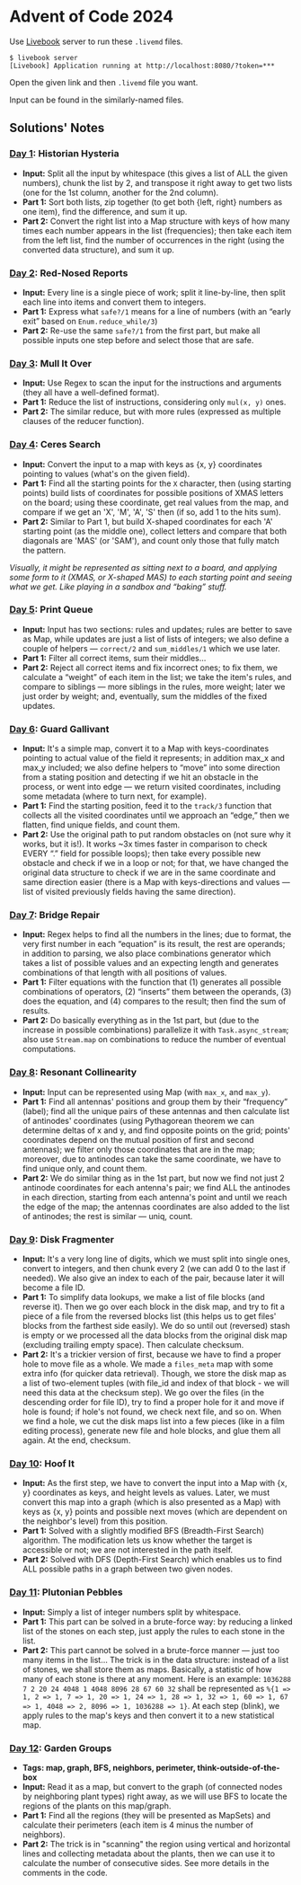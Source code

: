 # Advent of Code 2024

Use [Livebook](https://livebook.dev/) server to run these `.livemd` files.

```console
$ livebook server
[Livebook] Application running at http://localhost:8080/?token=***
```

Open the given link and then `.livemd` file you want.

Input can be found in the similarly-named files.

## Solutions' Notes

### [Day 1](day01.livemd): Historian Hysteria

- **Input:** Split all the input by whitespace (this gives a list of ALL the given numbers), chunk the list by 2, and transpose it right away to get two lists (one for the 1st column, another for the 2nd column).
- **Part 1:** Sort both lists, zip together (to get both {left, right} numbers as one item), find the difference, and sum it up.
- **Part 2:** Convert the right list into a Map structure with keys of how many times each number appears in the list (frequencies); then take each item from the left list, find the number of occurrences in the right (using the converted data structure), and sum it up.

### [Day 2](day02.livemd): Red-Nosed Reports

- **Input:** Every line is a single piece of work; split it line-by-line, then split each line into items and convert them to integers.
- **Part 1:** Express what `safe?/1` means for a line of numbers (with an “early exit” based on `Enum.reduce_while/3`)
- **Part 2:** Re-use the same `safe?/1` from the first part, but make all possible inputs one step before and select those that are safe.

### [Day 3](day03.livemd): Mull It Over

- **Input:** Use Regex to scan the input for the instructions and arguments (they all have a well-defined format).
- **Part 1:** Reduce the list of instructions, considering only `mul(x, y)` ones.
- **Part 2:** The similar reduce, but with more rules (expressed as multiple clauses of the reducer function).

### [Day 4](day04.livemd): Ceres Search

- **Input:** Convert the input to a map with keys as {x, y} coordinates pointing to values (what's on the given field).
- **Part 1:** Find all the starting points for the `X` character, then (using starting points) build lists of coordinates for possible positions of XMAS letters on the board; using these coordinate, get real values from the map, and compare if we get an 'X', 'M', 'A', 'S' then (if so, add 1 to the hits sum).
- **Part 2:** Similar to Part 1, but build X-shaped coordinates for each 'A' starting point (as the middle one), collect letters and compare that both diagonals are 'MAS' (or 'SAM'), and count only those that fully match the pattern.

_Visually, it might be represented as sitting next to a board, and applying some form to it (XMAS, or X-shaped MAS) to each starting point and seeing what we get. Like playing in a sandbox and “baking” stuff._

### [Day 5](day05.livemd): Print Queue

- **Input:** Input has two sections: rules and updates; rules are better to save as Map, while updates are just a list of lists of integers; we also define a couple of helpers — `correct/2` and `sum_middles/1` which we use later.
- **Part 1:** Filter all correct items, sum their middles…
- **Part 2:** Reject all correct items and fix incorrect ones; to fix them, we calculate a “weight” of each item in the list; we take the item's rules, and compare to siblings — more siblings in the rules, more weight; later we just order by weight; and, eventually, sum the middles of the fixed updates.

### [Day 6](day06.livemd): Guard Gallivant

- **Input:** It's a simple map, convert it to a Map with keys-coordinates pointing to actual value of the field it represents; in addition max_x and max_y included; we also define helpers to “move” into some direction from a stating position and detecting if we hit an obstacle in the process, or went into edge — we return visited coordinates, including some metadata (where to turn next, for example).
- **Part 1:** Find the starting position, feed it to the `track/3` function that collects all the visited coordinates until we approach an “edge,”  then we flatten, find unique fields, and count them.
- **Part 2:** Use the original path to put random obstacles on (not sure why it works, but it is!). It works ~3x times faster in comparison to check EVERY “.” field for possible loops); then take every possible new obstacle and check if we in a loop or not; for that, we have changed the original data structure to check if we are in the same coordinate and same direction easier (there is a Map with keys-directions and values — list of visited previously fields having the same direction).

### [Day 7](day07.livemd): Bridge Repair

- **Input:** Regex helps to find all the numbers in the lines; due to format, the very first number in each “equation” is its result, the rest are operands; in addition to parsing, we also place combinations generator which takes a list of possible values and an expecting length and generates combinations of that length with all positions of values.
- **Part 1:** Filter equations with the function that (1) generates all possible combinations of operators, (2) “inserts” them between the operands, (3) does the equation, and (4) compares to the result; then find the sum of results.
- **Part 2:** Do basically everything as in the 1st part, but (due to the increase in possible combinations) parallelize it with `Task.async_stream`; also use `Stream.map` on combinations to reduce the number of eventual computations.

### [Day 8](day08.livemd): Resonant Collinearity

- **Input:** Input can be represented using Map (with `max_x`, and `max_y`).
- **Part 1:** Find all antennas' positions and group them by their “frequency” (label); find all the unique pairs of these antennas and then calculate list of antinodes' coordinates (using Pythagorean theorem we can determine deltas of x and y, and find opposite points on the grid; points' coordinates depend on the mutual position of first and second antennas); we filter only those coordinates that are in the map; moreover, due to antinodes can take the same coordinate, we have to find unique only, and count them.
- **Part 2:** We do similar thing as in the 1st part, but now we find not just 2 antinode coordinates for each antenna's pair; we find ALL the antinodes in each direction, starting from each antenna's point and until we reach the edge of the map; the antennas coordinates are also added to the list of antinodes; the rest is similar — uniq, count.

### [Day 9](day09.livemd): Disk Fragmenter

- **Input:** It's a very long line of digits, which we must split into single ones, convert to integers, and then chunk every 2 (we can add 0 to the last if needed). We also give an index to each of the pair, because later it will become a file ID.
- **Part 1:** To simplify data lookups, we make a list of file blocks (and reverse it). Then we go over each block in the disk map, and try to fit a piece of a file from the reversed blocks list (this helps us to get files' blocks from the farthest side easily). We do so until out (reversed) stash is empty or we processed all the data blocks from the original disk map (excluding trailing empty space). Then calculate checksum.
- **Part 2:** It's a trickier version of first, because we have to find a proper hole to move file as a whole. We made a `files_meta` map with some extra info (for quicker data retrieval). Though, we store the disk map as a list of two-element tuples (with file_id and index of that block - we will need this data at the checksum step). We go over the files (in the descending order for file ID), try to find a proper hole for it and move if hole is found; if hole's not found, we check next file, and so on. When we find a hole, we cut the disk maps list into a few pieces (like in a film editing process), generate new file and hole blocks, and glue them all again. At the end, checksum.

### [Day 10](day10.livemd): Hoof It

- **Input:** As the first step, we have to convert the input into a Map with {x, y} coordinates as keys, and height levels as values. Later, we must convert this map into a graph (which is also presented as a Map) with keys as {x, y} points and possible next moves (which are dependent on the neighbor's level) from this position.
- **Part 1:** Solved with a slightly modified BFS (Breadth-First Search) algorithm. The modification lets us know whether the target is accessible or not; we are not interested in the path itself.
- **Part 2:** Solved with DFS (Depth-First Search) which enables us to find ALL possible paths in a graph between two given nodes.

### [Day 11](day11.livemd): Plutonian Pebbles

- **Input:** Simply a list of integer numbers split by whitespace.
- **Part 1:** This part can be solved in a brute-force way: by reducing a linked list of the stones on each step, just apply the rules to each stone in the list.
- **Part 2:** This part cannot be solved in a brute-force manner — just too many items in the list… The trick is in the data structure: instead of a list of stones, we shall store them as maps. Basically, a statistic of how many of each stone is there at any moment. Here is an example: `1036288 7 2 20 24 4048 1 4048 8096 28 67 60 32` shall be represented as `%{1 => 1, 2 => 1, 7 => 1, 20 => 1, 24 => 1, 28 => 1, 32 => 1, 60 => 1, 67 => 1, 4048 => 2, 8096 => 1, 1036288 => 1}`. At each step (blink), we apply rules to the map's keys and then convert it to a new statistical map.

### [Day 12](day12.livemd): Garden Groups

- **Tags: map, graph, BFS, neighbors, perimeter, think-outside-of-the-box**
- **Input:** Read it as a map, but convert to the graph (of connected nodes by neighboring plant types) right away, as we will use BFS to locate the regions of the plants on this map/graph.
- **Part 1:** Find all the regions (they will be presented as MapSets) and calculate their perimeters (each item is 4 minus the number of neighbors).
- **Part 2:** The trick is in "scanning" the region using vertical and horizontal lines and collecting metadata about the plants, then we can use it to calculate the number of consecutive sides. See more details in the comments in the code.
